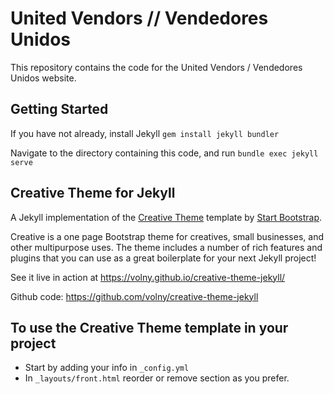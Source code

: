 # United Vendors // Vendedores Unidos
This repository contains the code for the United Vendors / Vendedores Unidos website.

## Getting Started
If you have not already, install Jekyll `gem install jekyll bundler`

Navigate to the directory containing this code, and run `bundle exec jekyll serve`

## Creative Theme for Jekyll

A Jekyll implementation of the [Creative Theme](http://startbootstrap.com/template-overviews/creative/) template by [Start Bootstrap](http://startbootstrap.com).

Creative is a one page Bootstrap theme for creatives, small businesses, and other multipurpose uses.
The theme includes a number of rich features and plugins that you can use as a great boilerplate for your next Jekyll project!

See it live in action at <https://volny.github.io/creative-theme-jekyll/>

Github code: https://github.com/volny/creative-theme-jekyll

## To use the Creative Theme template in your project

- Start by adding your info in `_config.yml`
- In `_layouts/front.html` reorder or remove section as you prefer.
